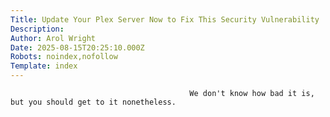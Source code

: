 ```yaml
---
Title: Update Your Plex Server Now to Fix This Security Vulnerability
Description: 
Author: Arol Wright
Date: 2025-08-15T20:25:10.000Z
Robots: noindex,nofollow
Template: index
---
```


                                            We don't know how bad it is, but you should get to it nonetheless.
                                        